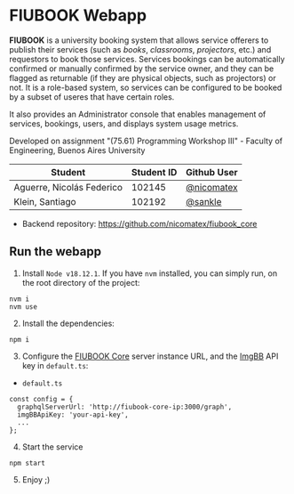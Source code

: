 # FIUBOOK Webapp

**FIUBOOK** is a university booking system that allows service offerers to publish their services (such as _books_, _classrooms_, _projectors_, etc.) and requestors to book those services. Services bookings can be automatically confirmed or manually confirmed by the service owner, and they can be flagged as returnable (if they are physical objects, such as projectors) or not. It is a role-based system, so services can be configured to be booked by a subset of useres that have certain roles. 

It also provides an Administrator console that enables management of services, bookings, users, and displays system usage metrics.

Developed on assignment "(75.61) Programming Workshop III" - Faculty of Engineering, Buenos Aires University

| **Student**               | **Student ID** | **Github User**                                 |
|---------------------------|----------------|-------------------------------------------------|
| Aguerre, Nicolás Federico |     102145     |    [@nicomatex](https://github.com/nicomatex)   |
| Klein, Santiago           |     102192     |     [@sankle](https://github.com/sankle)        |

- Backend repository: https://github.com/nicomatex/fiubook_core

## Run the webapp

1. Install `Node v18.12.1`. If you have `nvm` installed, you can simply run, on the root directory of the project:

```
nvm i
nvm use
```

2. Install the dependencies:

```
npm i
```

3. Configure the [FIUBOOK Core](https://github.com/nicomatex/fiubook_core) server instance URL, and the [ImgBB](https://imgbb.com/) API key in `default.ts`:

- `default.ts`

```
const config = {
  graphqlServerUrl: 'http://fiubook-core-ip:3000/graph',
  imgBBApiKey: 'your-api-key',
  ...
};
```

4. Start the service

```
npm start
```

5. Enjoy ;)
